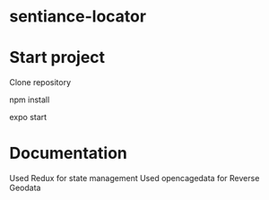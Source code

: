 # sentiance-locator

# Start project
Clone repository

npm install

expo start

# Documentation

Used Redux for state management
Used opencagedata for Reverse Geodata


